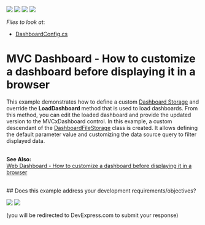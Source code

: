 <!-- default badges list -->
![](https://img.shields.io/endpoint?url=https://codecentral.devexpress.com/api/v1/VersionRange/128579311/17.2.4%2B)
[![](https://img.shields.io/badge/Open_in_DevExpress_Support_Center-FF7200?style=flat-square&logo=DevExpress&logoColor=white)](https://supportcenter.devexpress.com/ticket/details/T596822)
[![](https://img.shields.io/badge/📖_How_to_use_DevExpress_Examples-e9f6fc?style=flat-square)](https://docs.devexpress.com/GeneralInformation/403183)
[![](https://img.shields.io/badge/💬_Leave_Feedback-feecdd?style=flat-square)](#does-this-example-address-your-development-requirementsobjectives)
<!-- default badges end -->
<!-- default file list -->
*Files to look at*:

* [DashboardConfig.cs](./CS/MVCxDashboard/App_Start/DashboardConfig.cs)
<!-- default file list end -->
# MVC Dashboard - How to customize a dashboard before displaying it in a browser


<p>This example demonstrates how to define a custom <a href="https://documentation.devexpress.com/Dashboard/116299/Building-the-Designer-and-Viewer-Applications/Web-Dashboard/ASP-NET-Dashboard-Control/Preparing-a-Dashboard-Storage">Dashboard Storage</a> and override the <strong>LoadDashboard </strong>method that is used to load dashboards. From this method, you can edit the loaded dashboard and provide the updated version to the MVCxDashboard control. In this example, a custom descendant of the <a href="https://documentation.devexpress.com/Dashboard/DevExpress.DashboardWeb.DashboardFileStorage.class">DashboardFileStorage</a> class is created. It allows defining the default parameter value and customizing the data source query to filter displayed data.

<br><b>See Also:</b><br><a href="https://github.com/DevExpress-Examples/web-dashboard-how-to-customize-a-dashboard-before-displaying-it-in-a-browser">Web Dashboard - How to customize a dashboard before displaying it in a browser</a>
</p>
<br/>
<!-- feedback -->
## Does this example address your development requirements/objectives?

[<img src="https://www.devexpress.com/support/examples/i/yes-button.svg"/>](https://www.devexpress.com/support/examples/survey.xml?utm_source=github&utm_campaign=mvc-dashboard-customize-before-displaying-browser&~~~was_helpful=yes) [<img src="https://www.devexpress.com/support/examples/i/no-button.svg"/>](https://www.devexpress.com/support/examples/survey.xml?utm_source=github&utm_campaign=mvc-dashboard-customize-before-displaying-browser&~~~was_helpful=no)

(you will be redirected to DevExpress.com to submit your response)
<!-- feedback end -->
